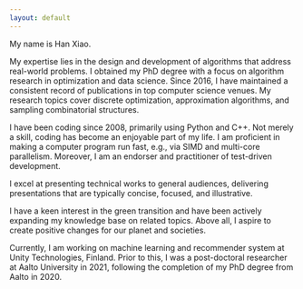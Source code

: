```yaml
---
layout: default
---
```



<div class="lead pretty-links">
My name is Han Xiao. 

My expertise lies in the design and development of algorithms that address real-world problems. I obtained my PhD degree with a focus on algorithm research in optimization and data science. Since 2016, I have maintained a consistent record of publications in top computer science venues. My research topics cover discrete optimization, approximation algorithms, and sampling combinatorial structures.

I have been coding since 2008, primarily using Python and C++. Not merely a skill, coding has become an enjoyable part of my life. I am proficient in making a computer program run fast, e.g., via SIMD and multi-core parallelism. Moreover, I am an endorser and practitioner of test-driven development.

I excel at presenting technical works to general audiences, delivering presentations that are typically concise, focused, and illustrative.

I have a keen interest in the green transition and have been actively expanding my knowledge base on related topics. Above all, I aspire to create positive changes for our planet and societies.

Currently, I am working on machine learning and recommender system at Unity Technologies, Finland. Prior to this, I was a post-doctoral researcher at Aalto University in 2021, following the completion of my PhD degree from Aalto in 2020.


</div>


<!--   I am a PhD student in the [Data Mining Group](http://research.ics.aalto.fi/dmg/index.shtml) at [Aalto University](http://www.aalto.fi/en/), Finland. -->
  
<!--   My main research interests include *Graph Mining* and *Machine Learning*.  -->

<!--   Check out my [projects](projects/) and [blog articles](articles/). -->
<!-- </div> -->
